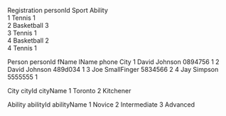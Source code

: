 Registration
personId	Sport		Ability		
1			Tennis		1			
2			Basketball	3			
3			Tennis		1			
4			Basketball	2			
4			Tennis		1			

Person
personId	fName	lName		phone		City
1			David	Johnson		0894756		1
2			David	Johnson		489d034		1
3			Joe		SmallFinger 5834566		2
4			Jay		Simpson		5555555		1

City
cityId	cityName
1		Toronto
2		Kitchener

Ability
abilityId	abilityName
1			Novice
2			Intermediate
3			Advanced


